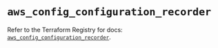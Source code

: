 # `aws_config_configuration_recorder`

Refer to the Terraform Registry for docs: [`aws_config_configuration_recorder`](https://registry.terraform.io/providers/hashicorp/aws/5.94.0/docs/resources/config_configuration_recorder).

